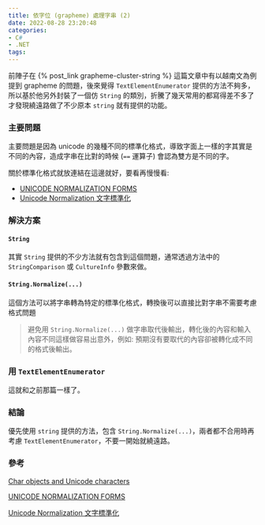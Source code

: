 ```yaml
---
title: 依字位 (grapheme) 處理字串 (2)
date: 2022-08-28 23:20:48
categories:
- C#
- .NET
tags:
---
```


前陣子在 {% post_link grapheme-cluster-string %} 這篇文章中有以越南文為例提到 grapheme 的問題，後來覺得 `TextElementEnumerator` 提供的方法不夠多，所以基於他另外封裝了一個仿 `String` 的類別，折騰了幾天常用的都寫得差不多了才發現繞遠路做了不少原本 `string` 就有提供的功能。  

<!--more-->

### 主要問題
主要問題是因為 unicode 的幾種不同的標準化格式，導致字面上一樣的字其實是不同的內容，造成字串在比對的時候 (`==` 運算子) 會認為雙方是不同的字。  

關於標準化格式就放連結在這邊就好，要看再慢慢看:  
+ [UNICODE NORMALIZATION FORMS](https://unicode.org/reports/tr15/)  
+ [Unicode Normalization 文字標準化](https://blog.sean.taipei/2021/12/unicode)  

### 解決方案
#### `String`
其實 `String` 提供的不少方法就有包含到這個問題，通常透過方法中的 `StringComparison` 或 `CultureInfo` 參數來做。

#### `String.Normalize(...)`
這個方法可以將字串轉為特定的標準化格式，轉換後可以直接比對字串不需要考慮格式問題

> 避免用 `String.Normalize(...)` 做字串取代後輸出，轉化後的內容和輸入內容不同這樣做容易出意外，例如: 預期沒有要取代的內容卻被轉化成不同的格式後輸出。

### 用 `TextElementEnumerator`
這就和之前那篇一樣了。 

### 結論
優先使用 `string` 提供的方法，包含 `String.Normalize(...)`，兩者都不合用時再考慮 `TextElementEnumerator`，不要一開始就繞遠路。

### 參考
[Char objects and Unicode characters](https://docs.microsoft.com/en-us/dotnet/api/system.string?view=netstandard-2.1#char-objects-and-unicode-characters)  

[UNICODE NORMALIZATION FORMS](https://unicode.org/reports/tr15/)  

[Unicode Normalization 文字標準化](https://blog.sean.taipei/2021/12/unicode)  
